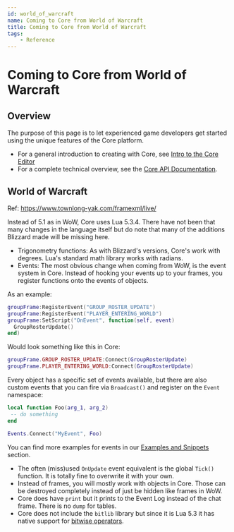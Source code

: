 ```yaml
---
id: world_of_warcraft
name: Coming to Core from World of Warcraft
title: Coming to Core from World of Warcraft
tags:
    - Reference
---
```


# Coming to Core from World of Warcraft

## Overview

The purpose of this page is to let experienced game developers get started using the unique features of the Core platform.

- For a general introduction to creating with Core, see [Intro to the Core Editor](editor_intro.md)
- For a complete technical overview, see the [Core API Documentation](../api/index.md).

## World of Warcraft

Ref: <https://www.townlong-yak.com/framexml/live/>

Instead of 5.1 as in WoW, Core uses Lua 5.3.4. There have not been that many changes in the language itself but do note that many of the additions Blizzard made will be missing here.

- Trigonometry functions: As with Blizzard's versions, Core's work with degrees. Lua's standard math library works with radians.
- Events: The most obvious change when coming from WoW, is the event system in Core. Instead of hooking your events up to your frames, you register functions onto the events of objects.

As an example:

```lua
groupFrame:RegisterEvent("GROUP_ROSTER_UPDATE")
groupFrame:RegisterEvent("PLAYER_ENTERING_WORLD")
groupFrame:SetScript("OnEvent", function(self, event)
  GroupRosterUpdate()
end)
```

Would look something like this in Core:

```lua
groupFrame.GROUP_ROSTER_UPDATE:Connect(GroupRosterUpdate)
groupFrame.PLAYER_ENTERING_WORLD:Connect(GroupRosterUpdate)
```

Every object has a specific set of events available, but there are also custom events that you can fire via `Broadcast()` and register on the `Event` namespace:

```lua
local function Foo(arg_1, arg_2)
 -- do something
end

Events.Connect("MyEvent", Foo)
```

You can find more examples for events in our [Examples and Snippets](../api/index.md) section.

- The often (miss)used `OnUpdate` event equivalent is the global `Tick()` function. It is totally fine to overwrite it with your own.
- Instead of frames, you will mostly work with objects in Core. Those can be destroyed completely instead of just be hidden like frames in WoW.
- Core does have `print` but it prints to the Event Log instead of the chat frame. There is no `dump` for tables.
- Core does not include the `bitlib` library but since it is Lua 5.3 it has native support for [bitwise operators](http://lua-users.org/wiki/BitwiseOperators).
